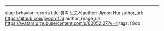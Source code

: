 ---
slug: behavior-reports
title: 참여 보고서
author: Jiyoon Hur
author_url: https://github.com/jiyoon1156
author_image_url: https://avatars.githubusercontent.com/u/60052127?v=4
tags: [Goo